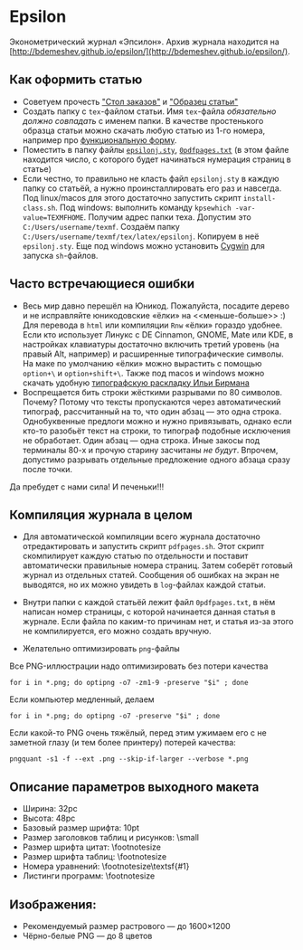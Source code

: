 Epsilon
=======

Эконометрический журнал «Эпсилон». Архив журнала находится на [http://bdemeshev.github.io/epsilon/](http://bdemeshev.github.io/epsilon/).

Как оформить статью
--------
* Советуем прочесть ["Стол заказов"](https://github.com/bdemeshev/epsilon/raw/master/e_001/stol_zakazov/stol_zakazov.pdf) и ["Образец статьи"](https://github.com/bdemeshev/epsilon/raw/master/template/eps-sample-final.pdf)
* Cоздать папку с `tex`-файлом статьи. Имя `tex`-файла _*обязательно должно совпадать*_ с именем папки. В качестве простенького образца статьи можно скачать любую статью из 1-го номера, например про [функциональную форму](https://github.com/bdemeshev/epsilon/raw/master/e_001/functional-form/functional-form.tex).
* Поместить в папку файлы [`epsilonj.sty`](https://github.com/bdemeshev/epsilon/raw/master/template/epsilonj.sty), [`0pdfpages.txt`](https://github.com/bdemeshev/epsilon/raw/master/e_001/functional-form/0pagecount.txt) (в этом файле находится число, с которого будет начинаться нумерация страниц в статье)
* Если честно, то правильно не класть файл `epsilonj.sty` в каждую папку со статьёй, а нужно проинсталлировать его раз и навсегда. Под linux/macos для этого достаточно запустить скрипт `install-class.sh`. Под windows: выполнить команду `kpsewhich -var-value=TEXMFHOME`. Получим адрес папки теха. Допустим это `C:/Users/username/texmf`. Создаём папку `C:/Users/username/texmf/tex/latex/epsilonj`. Копируем в неё `epsilonj.sty`. Еще под windows можно установить [Cygwin](http://www.cygwin.com/) для запуска `sh`-файлов.




Часто встречающиеся ошибки
--------------------------
* Весь мир давно перешёл на Юникод. Пожалуйста, посадите дерево и не исправляйте юникодовские «ёлки» на <<меньше-больше>> :)  Для перевода в `html` или компиляции `Rnw` «ёлки» гораздо удобнее. Если кто использует Линукс с DE Cinnamon, GNOME, Mate или KDE, в настройках клавиатуры достаточно включить третий уровень (на правый Alt, например) и расширенные типографические символы.  На маке по умолчанию «ёлки» можно вырастить с помощью `option+\` и `option+shift+\`. 
Также под macos и windows можно скачать удобную  [типографскую раскладку Ильи Бирмана](http://ilyabirman.ru/projects/typography-layout/)
* Воспрещается бить строки жёсткими разрывами по 80 символов. Почему? Потому что тексты пропускаются через автоматический типограф, рассчитанный на то, что один абзац — это одна строка. Однобуквенные предлоги можно и нужно привязывать, однако если кто-то разобьёт текст на строки, то типограф подобные исключения не обработает. Один абзац — одна строка. Иные закосы под терминалы 80-х и прочую старину засчитаны *не будут*. Впрочем, допустимо разрывать отдельные предложение одного абзаца сразу после точки.




Да пребудет с нами сила! И печеньки!!!




Компиляция журнала в целом
---------------------------
* Для автоматической компиляции всего журнала достаточно отредактировать и запустить скрипт `pdfpages.sh`. Этот скрипт скомпилирует каждую статью по отдельности и поставит автоматически правильные номера страниц. Затем соберёт готовый журнал из отдельных статей. Сообщения об ошибках на экран не выводятся, но их можно увидеть в `log`-файлах каждой статьи. 
* Внутри папки с каждой статьёй лежит файл `0pdfpages.txt`, в нём написан номер страницы, с которой начинается данная статья в журнале. Если файла по каким-то причинам нет, и статья из-за этого не компилируется, его можно создать вручную.


* Желательно оптимизировать `png`-файлы

Все PNG-иллюстрации надо оптимизировать без потери качества

    for i in *.png; do optipng -o7 -zm1-9 -preserve "$i" ; done

Если компьютер медленный, делаем

    for i in *.png; do optipng -o7 -preserve "$i" ; done

Если какой-то PNG очень тяжёлый, перед этим ужимаем его с не заметной глазу (и тем более принтеру) потерей качества:

    pngquant -s1 -f --ext .png --skip-if-larger --verbose *.png

Описание параметров выходного макета
-------------------------------------
* Ширина: 32pc
* Высота: 48pc
* Базовый размер шрифта: 10pt
* Размер заголовков таблиц и рисунков: \small
* Размер шрифта цитат: \footnotesize
* Размер шрифта таблиц: \footnotesize
* Номера уравнений: \footnotesize\textsf{#1}
* Листинги программ: \footnotesize

Изображения:
----------------
* Рекомендуемый размер растрового — до 1600×1200
* Чёрно-белые PNG — до 8 цветов



